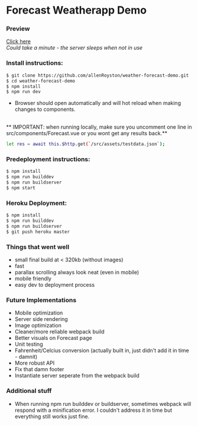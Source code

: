# Forecast Weatherapp Demo


### Preview
[Click here](https://vue-weather-forecast.herokuapp.com/)
<br>
*Could take a minute - the server sleeps when not in use*
 

### Install instructions:
```sh
$ git clone https://github.com/allenRoyston/weather-forecast-demo.git
$ cd weather-forecast-demo
$ npm install
$ npm run dev
```
- Browser should open automatically and will hot reload when making changes to components.  
<br>
** IMPORTANT:  when running locally, make sure you uncomment one line in src/components/Forecast.vue or you wont get any results back.**

```sh
let res = await this.$http.get(`/src/assets/testdata.json`);
```


### Predeployment instructions:
```sh
$ npm install
$ npm run builddev
$ npm run buildserver
$ npm start  
```

### Heroku Deployment:
```sh
$ npm install
$ npm run builddev
$ npm run buildserver
$ git push heroku master
```

### Things that went well
- small final build at < 320kb (without images)
- fast
- parallax scrolling always look neat (even in mobile)
- mobile friendly 
- easy dev to deployment process

### Future Implementations
- Mobile optimization
- Server side rendering
- Image optimization
- Cleaner/more reliable webpack build
- Better visuals on Forecast page
- Unit testing
- Fahrenheit/Celcius conversion (actually built in, just didn't add it in time - damnit)
- More robust API
- Fix that damn footer
- Instantiate server seperate from the webpack build


### Additional stuff
- When running npm run builddev or buildserver, sometimes webpack will respond with a minification error.  I couldn't address it in time but everything still works just fine.

